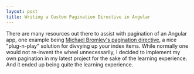 ```yaml
---
layout: post
title: Writing a Custom Pagination Directive in Angular
---
```


There are many resources out there to assist with pagination of an Angular app, one example being [Michael Bromley's pagination directive](https://github.com/michaelbromley/angularUtils/tree/master/src/directives/pagination#working-with-asynchronous-data), a nice "plug-n-play" solution for divvying up your index items. While normally one would not re-invent the wheel unnecessarily, I decided to implement my own pagination in my latest project for the sake of the learning experience.  And it ended up being quite the learning experience.  



